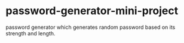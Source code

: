 # password-generator-mini-project
 password generator which generates random password based on its strength and length.
